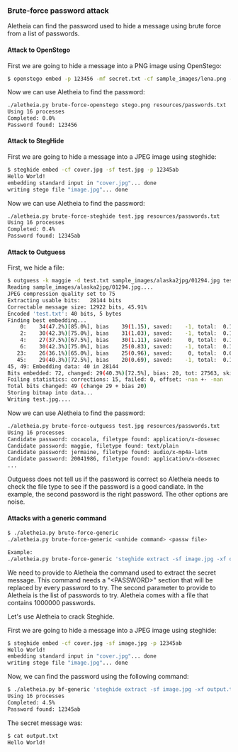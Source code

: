 
### Brute-force password attack

Aletheia can find the password used to hide a message using brute force from a list of passwords. 




#### Attack to OpenStego

First we are going to hide a message into a PNG image using OpenStego:

```bash
$ openstego embed -p 123456 -mf secret.txt -cf sample_images/lena.png -sf stego.png
```

Now we can use Aletheia to find the password:

```bash
./aletheia.py brute-force-openstego stego.png resources/passwords.txt 
Using 16 processes
Completed: 0.0%    
Password found: 123456
```





#### Attack to StegHide

First we are going to hide a message into a JPEG image using steghide:

```bash
$ steghide embed -cf cover.jpg -sf test.jpg -p 12345ab
Hello World!
embedding standard input in "cover.jpg"... done
writing stego file "image.jpg"... done
```

Now we can use Aletheia to find the password:

```bash
./aletheia.py brute-force-steghide test.jpg resources/passwords.txt 
Using 16 processes
Completed: 0.4%    
Password found: 12345ab
```


#### Attack to Outguess

First, we hide a file:

```bash
$ outguess -k maggie -d test.txt sample_images/alaska2jpg/01294.jpg test.jpg
Reading sample_images/alaska2jpg/01294.jpg....
JPEG compression quality set to 75
Extracting usable bits:   28144 bits
Correctable message size: 12922 bits, 45.91%
Encoded 'test.txt': 40 bits, 5 bytes
Finding best embedding...
    0:    34(47.2%)[85.0%], bias    39(1.15), saved:    -1, total:  0.12%
    2:    30(42.3%)[75.0%], bias    31(1.03), saved:    -1, total:  0.11%
    4:    27(37.5%)[67.5%], bias    30(1.11), saved:     0, total:  0.10%
    6:    30(42.3%)[75.0%], bias    25(0.83), saved:    -1, total:  0.11%
   23:    26(36.1%)[65.0%], bias    25(0.96), saved:     0, total:  0.09%
   45:    29(40.3%)[72.5%], bias    20(0.69), saved:    -1, total:  0.10%
45, 49: Embedding data: 40 in 28144
Bits embedded: 72, changed: 29(40.3%)[72.5%], bias: 20, tot: 27563, skip: 27491
Foiling statistics: corrections: 15, failed: 0, offset: -nan +- -nan
Total bits changed: 49 (change 29 + bias 20)
Storing bitmap into data...
Writing test.jpg....
```

Now we can use Aletheia to find the password:

```bash
./aletheia.py brute-force-outguess test.jpg resources/passwords.txt                                                                                              
Using 16 processes                                                                                        
Candidate password: cocacola, filetype found: application/x-dosexec                                       
Candidate password: maggie, filetype found: text/plain                                                    
Candidate password: jermaine, filetype found: audio/x-mp4a-latm                                           
Candidate password: 20041986, filetype found: application/x-dosexec                                       
...

```

Outguess does not tell us if the password is correct so Aletheia needs to check
the file type to see if the password is a good candiate. In the example, the
second password is the right password. The other options are noise.



#### Attacks with a generic command

```bash
$ ./aletheia.py brute-force-generic
./aletheia.py brute-force-generic <unhide command> <passw file>

Example:
./aletheia.py brute-force-generic 'steghide extract -sf image.jpg -xf output.txt -p <PASSWORD> -f' resources/passwords.txt

```

We need to provide to Aletheia the command used to extract the secret message. This command needs a "&lt;PASSWORD&gt;" section that will be replaced by every password to try. The second parameter to provide to Aletheia is the list of passwords to try. Aletheia comes with a file that contains 1000000 passwords.

Let's use Aletheia to crack Steghide. 


First we are going to hide a message into a JPEG image using steghide:

```bash
$ steghide embed -cf cover.jpg -sf image.jpg -p 12345ab
Hello World!
embedding standard input in "cover.jpg"... done
writing stego file "image.jpg"... done
```

Now, we can find the password using the following command:

```bash
$ ./aletheia.py bf-generic 'steghide extract -sf image.jpg -xf output.txt -p <PASSWORD> -f' resources/passwords.txt
Using 16 processes
Completed: 4.5%    
Password found: 12345ab
```

The secret message was:

```bash
$ cat output.txt
Hello World!
```



